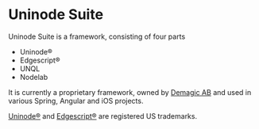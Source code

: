 # Uninode Suite

Uninode Suite is a framework, consisting of four parts
* Uninode®
* Edgescript® 
* UNQL
* Nodelab

It is currently a proprietary framework, owned by 
<a href="http://www.demagic.com" target="_blank">Demagic AB</a> and used in various 
Spring, Angular and iOS projects.

<a href="https://trademarks.justia.com/780/37/uninode-78037205.html" target="_blank">Uninode®</a> and
<a href="https://trademarks.justia.com/858/04/edgescript-85804038.html" target="_blank">Edgescript®</a> 
are registered US trademarks.
